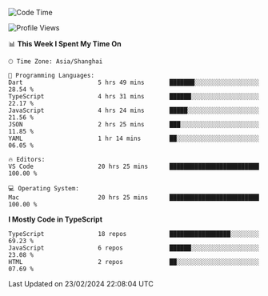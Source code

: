 <!--START_SECTION:waka-->
![Code Time](http://img.shields.io/badge/Code%20Time-5%2C800%20hrs%2049%20mins-blue)

![Profile Views](http://img.shields.io/badge/Profile%20Views-2-blue)

📊 **This Week I Spent My Time On** 

```text
🕑︎ Time Zone: Asia/Shanghai

💬 Programming Languages: 
Dart                     5 hrs 49 mins       ███████░░░░░░░░░░░░░░░░░░   28.54 % 
TypeScript               4 hrs 31 mins       ██████░░░░░░░░░░░░░░░░░░░   22.17 % 
JavaScript               4 hrs 24 mins       █████░░░░░░░░░░░░░░░░░░░░   21.56 % 
JSON                     2 hrs 25 mins       ███░░░░░░░░░░░░░░░░░░░░░░   11.85 % 
YAML                     1 hr 14 mins        ██░░░░░░░░░░░░░░░░░░░░░░░   06.05 % 

🔥 Editors: 
VS Code                  20 hrs 25 mins      █████████████████████████   100.00 % 

💻 Operating System: 
Mac                      20 hrs 25 mins      █████████████████████████   100.00 % 
```

**I Mostly Code in TypeScript** 

```text
TypeScript               18 repos            █████████████████░░░░░░░░   69.23 % 
JavaScript               6 repos             ██████░░░░░░░░░░░░░░░░░░░   23.08 % 
HTML                     2 repos             ██░░░░░░░░░░░░░░░░░░░░░░░   07.69 % 
```




 Last Updated on 23/02/2024 22:08:04 UTC
<!--END_SECTION:waka-->
